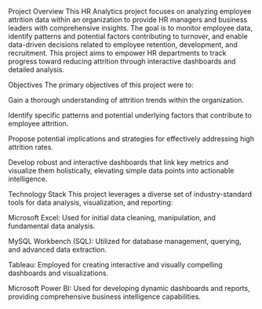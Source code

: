 Project Overview
This HR Analytics project focuses on analyzing employee attrition data within an organization to provide HR managers and business leaders with comprehensive insights. The goal is to monitor employee data, identify patterns and potential factors contributing to turnover, and enable data-driven decisions related to employee retention, development, and recruitment. This project aims to empower HR departments to track progress toward reducing attrition through interactive dashboards and detailed analysis.

Objectives
The primary objectives of this project were to:

Gain a thorough understanding of attrition trends within the organization.

Identify specific patterns and potential underlying factors that contribute to employee attrition.

Propose potential implications and strategies for effectively addressing high attrition rates.

Develop robust and interactive dashboards that link key metrics and visualize them holistically, elevating simple data points into actionable intelligence.

Technology Stack
This project leverages a diverse set of industry-standard tools for data analysis, visualization, and reporting:

Microsoft Excel: Used for initial data cleaning, manipulation, and fundamental data analysis.

MySQL Workbench (SQL): Utilized for database management, querying, and advanced data extraction.

Tableau: Employed for creating interactive and visually compelling dashboards and visualizations.

Microsoft Power BI: Used for developing dynamic dashboards and reports, providing comprehensive business intelligence capabilities.

